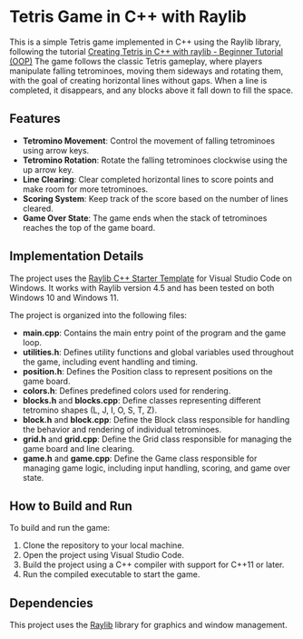 # Tetris Game in C++ with Raylib

This is a simple Tetris game implemented in C++ using the Raylib library, following the tutorial [Creating Tetris in C++ with raylib - Beginner Tutorial (OOP)](https://youtu.be/wVYKG_ch4yM?si=Hv_jHaj8Sf4o5daj) The game follows the classic Tetris gameplay, where players manipulate falling tetrominoes, moving them sideways and rotating them, with the goal of creating horizontal lines without gaps. When a line is completed, it disappears, and any blocks above it fall down to fill the space.

## Features

- **Tetromino Movement**: Control the movement of falling tetrominoes using arrow keys.
- **Tetromino Rotation**: Rotate the falling tetrominoes clockwise using the up arrow key.
- **Line Clearing**: Clear completed horizontal lines to score points and make room for more tetrominoes.
- **Scoring System**: Keep track of the score based on the number of lines cleared.
- **Game Over State**: The game ends when the stack of tetrominoes reaches the top of the game board.

## Implementation Details

The project uses the [Raylib C++ Starter Template](https://github.com/educ8s/Raylib-CPP-Starter-Template-for-VSCODE) for Visual Studio Code on Windows. It works with Raylib version 4.5 and has been tested on both Windows 10 and Windows 11.

The project is organized into the following files:

- **main.cpp**: Contains the main entry point of the program and the game loop.
- **utilities.h**: Defines utility functions and global variables used throughout the game, including event handling and timing.
- **position.h**: Defines the Position class to represent positions on the game board.
- **colors.h**: Defines predefined colors used for rendering.
- **blocks.h** and **blocks.cpp**: Define classes representing different tetromino shapes (L, J, I, O, S, T, Z).
- **block.h** and **block.cpp**: Define the Block class responsible for handling the behavior and rendering of individual tetrominoes.
- **grid.h** and **grid.cpp**: Define the Grid class responsible for managing the game board and line clearing.
- **game.h** and **game.cpp**: Define the Game class responsible for managing game logic, including input handling, scoring, and game over state.

## How to Build and Run

To build and run the game:

1. Clone the repository to your local machine.
2. Open the project using Visual Studio Code.
3. Build the project using a C++ compiler with support for C++11 or later.
4. Run the compiled executable to start the game.

## Dependencies

This project uses the [Raylib](https://www.raylib.com/) library for graphics and window management.
